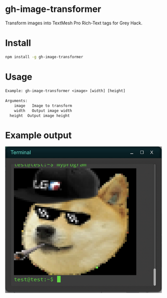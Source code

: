 # gh-image-transformer

Transform images into TextMesh Pro Rich-Text tags for Grey Hack.

# Install

```bash
npm install -g gh-image-transformer
```

# Usage

```
Example: gh-image-transformer <image> [width] [height]

Arguments:
	image   Image to transform
	width   Output image width
  height  Output image height
```

# Example output

![Example output](/assets/example.png?raw=true "Example image")
